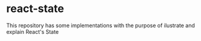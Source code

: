 # react-state
This repository has some implementations with the purpose of ilustrate and explain React's State
